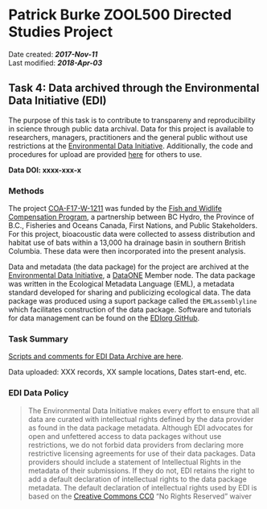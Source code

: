 # Patrick Burke ZOOL500 Directed Studies Project
Date created: ___2017-Nov-11___   
Last modified: ___2018-Apr-03___   


## Task 4: Data archived through the Environmental Data Initiative (EDI)

The purpose of this task is to contribute to transpareny and reproducibility in science through public data archival. Data for this project is available to researchers, managers, practitioners and the general public without use restrictions at the [Environmental Data Initiative](https://portal.edirepository.org/nis/home.jsp). Additionally, the code and procedures for upload are provided [here](https://github.com/burkeprw/rsh_zool500_bats/blob/master/r_scripts/t4_dataarchive/01_EML_dataarchive.R) for others to use.

**Data DOI: xxxx-xxx-x**

### Methods
The project [COA-F17-W-1211](http://fwcp.ca/project/conserving-riparian-habitats-and-species-at-risk-in-the-wahleach-watershed/) was funded by the [Fish and Widlife Compensation Program](http://fwcp.ca/), a partnership between BC Hydro, the Province of B.C., Fisheries and Oceans Canada, First Nations, and Public Stakeholders. For this project, bioacoustic data were collected to assess distribution and habitat use of bats within a 13,000 ha drainage basin in southern British Columbia. These data were then incorporated into the present analysis.

Data and metadata (the data package) for the project are archived at the [Environmental Data Initiative](https://environmentaldatainitiative.org/), a [DataONE](https://www.dataone.org/) Member node. The data package was written in the Ecological Metadata Language (EML), a metadata standard developed for sharing and publicizing ecological data. The data package was produced using a suport package called the `EMLassemblyline` which facilitates construction of the data package. Software and tutorials for data management can be found on the [EDIorg GitHub](https://github.com/EDIorg).

### Task Summary

[Scripts and comments for EDI Data Archive are  here](https://github.com/burkeprw/rsh_zool500_bats/blob/master/r_scripts/t3_dataarchive/01_EML_dataachive.R).

Data uploaded: XXX records, XX sample locations, Dates start-end, etc.  

### EDI Data Policy
> The Environmental Data Initiative makes every effort to ensure that all data are curated with intellectual rights defined by the data provider as found in the data package metadata. Although EDI advocates for open and unfettered access to data packages without use restrictions, we do not forbid data providers from declaring more restrictive licensing agreements for use of their data packages. Data providers should include a statement of Intellectual Rights in the metadata of their submissions. If they do not, EDI retains the right to add a default declaration of intellectual rights to the data package metadata. The default declaration of intellectual rights used by EDI is based on the [Creative Commons CC0](https://creativecommons.org/publicdomain/zero/1.0/) “No Rights Reserved” waiver
